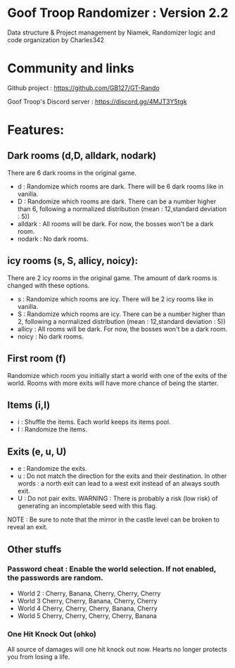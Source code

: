 # Goof Troop Randomizer : Version 2.2
Data structure & Project management by Niamek, 
Randomizer logic and code organization by Charles342
# Community and links
Github project : https://github.com/GB127/GT-Rando

Goof Troop's Discord server : https://discord.gg/4MJT3Y5tgk

# Features:
## Dark rooms (d,D, alldark, nodark)
There are 6 dark rooms in the original game.
- d : Randomize which rooms are dark. There will be 6 dark rooms like in vanilla.
- D : Randomize which rooms are dark. There can be a number higher than 6, following a normalized distribution (mean : 12,standard deviation : 5))
- alldark : All rooms will be dark. For now, the bosses won't be a dark room.
- nodark : No dark rooms.
## icy rooms (s, S, allicy, noicy):
There are 2 icy rooms in the original game. The amount of dark rooms is changed with these options.
- s : Randomize which rooms are icy. There will be 2 icy rooms like in vanilla.
- S : Randomize which rooms are icy. There can be a number higher than 2, following a normalized distribution (mean : 12,standard deviation : 5))
- allicy : All rooms will be dark. For now, the bosses won't be a dark room.
- noicy : No dark rooms.
## First room (f)
Randomize which room you initially start a world with one of the exits of the world. Rooms with more exits will have more chance of being the starter.

## Items (i,I)
- i : Shuffle the items. Each world keeps its items pool.
- I : Randomize the items.

## Exits (e, u, U)
- e : Randomize the exits.
- u : Do not match the direction for the exits and their destination. In other words : a north exit can lead to a west exit instead of an always south exit.
- U : Do not pair exits. WARNING : There is probably a risk (low risk) of generating an incompletable seed with this flag.

NOTE : Be sure to note that the mirror in the castle level can be broken to reveal an exit.

## Other stuffs
### Password cheat : Enable the world selection. If not enabled, the passwords are random.
- World 2 : Cherry, Banana, Cherry, Cherry, Cherry
- World 3 Cherry, Cherry, Banana, Cherry, Cherry
- World 4 Cherry, Cherry, Cherry, Banana, Cherry
- World 5 Cherry, Cherry, Cherry, Cherry, Banana
### One Hit Knock Out (ohko)
All source of damages will one hit knock out now. Hearts no longer protects you from losing a life.

